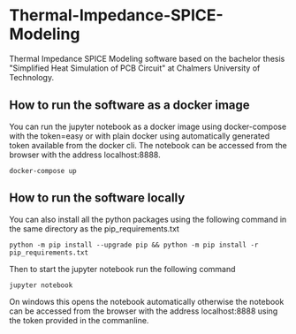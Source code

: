 # Thermal-Impedance-SPICE-Modeling
Thermal Impedance SPICE Modeling software based on the bachelor thesis "Simplified Heat Simulation of PCB Circuit" at Chalmers University of Technology.

## How to run the software as a docker image
You can run the jupyter notebook as a docker image using docker-compose with the token=easy or with plain docker using automatically generated token available from the docker cli. The notebook can be accessed from the browser with the address localhost:8888.

```command
docker-compose up
```

## How to run the software locally
You can also install all the python packages using the following command in the same directory as the pip_requirements.txt

```command
python -m pip install --upgrade pip && python -m pip install -r pip_requirements.txt
```

Then to start the jupyter notebook run the following command

```command
jupyter notebook
```

On windows this opens the notebook automatically otherwise the notebook can be accessed from the browser with the address localhost:8888 using the token provided in the commanline.
